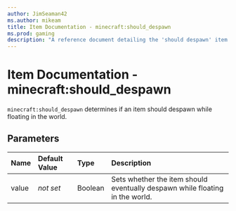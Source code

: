 ```yaml
---
author: JimSeaman42
ms.author: mikeam
title: Item Documentation - minecraft:should_despawn
ms.prod: gaming
description: "A reference document detailing the 'should despawn' item component"
---
```


# Item Documentation - minecraft:should_despawn

`minecraft:should_despawn` determines if an item should despawn while floating in the world.

## Parameters

|Name |Default Value  |Type  |Description  |
|:----------|:----------|:----------|:----------|
| value|*not set* | Boolean| Sets whether the item should eventually despawn while floating in the world.|
